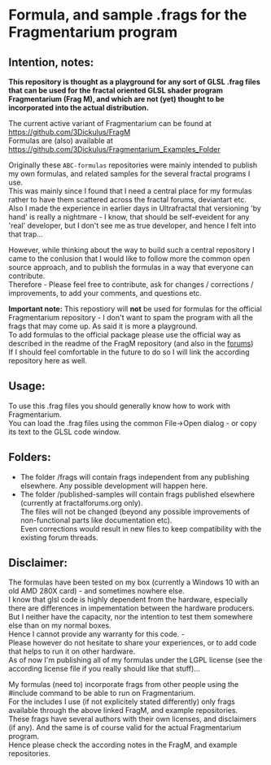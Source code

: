 # Formula, and sample .frags for the Fragmentarium program

## Intention, notes:
**This repository is thought as a playground for any sort of GLSL .frag files that can be used for the fractal oriented GLSL shader program Fragmentarium (Frag M), and which are not (yet) thought to be incorporated into the actual distribution.**

The current active variant of Fragmentarium can be found at https://github.com/3Dickulus/FragM   
Formulas are (also) available at https://github.com/3Dickulus/Fragmentarium_Examples_Folder   

Originally these `ABC-formulas` repositories were mainly intended to publish my own formulas, and related samples for the several fractal programs I use.   
This was mainly since I found that I need a central place for my formulas rather to have them scattered across the fractal forums, deviantart etc.   
Also I made the experience in earlier days in Ultrafractal that versioning 'by hand' is really a nightmare - I know, that should be self-eveident for any 'real' developer, but I don't see me as true developer, and hence I felt into that trap...   

However, while thinking about the way to build such a central repository I came to the conlusion that I would like to follow more the common open source approach, and to publish the formulas in a way that everyone can contribute.   
Therefore - Please feel free to contribute, ask for changes / corrections / improvements, to add your comments, and questions etc.   

**Important note:** 
This repostiory will **not** be used for formulas for the official Fragmentarium repository - I don't want to spam the program with all the frags that may come up. As said it is more a playground.   
To add formulas to the official package please use the official way as described in the readme of the FragM repository (and also in the [forums](https://fractalforums.org/fragmentarium/17/how-to-enable-a-contribution-folder-in-the-fragmentarium-examples-repo/3488))   
If I should feel comfortable in the future to do so I will link the according repository here as well.   

## Usage:
To use this .frag files you should generally know how to work with Fragmentarium.   
You can load the .frag files using the common File\-\>Open dialog - or copy its text to the GLSL code window.   

## Folders:
- The folder /frags will contain frags independent from any publishing elsewhere. Any possible development will happen here.  
- The folder /published-samples will contain frags published elsewhere (currently at fractalforums.org only).    
  The files will not be changed (beyond any possible improvements of non-functional parts like documentation etc).   
  Even corrections would result in new files to keep compatibility with the existing forum threads.   
  
## Disclaimer:
The formulas have been tested on my box (currently a Windows 10 with an old AMD 280X card) - and sometimes nowhere else.   
I know that glsl code is highly dependent from the hardware, especially there are differences in impementation between the hardware producers.   
But I neither have the capacity, nor the intention to test them somewhere else than on my normal boxes.   
Hence I cannot provide any warranty for this code. -    
Please however do not hesitate to share your experiences, or to add code that helps to run it on other hardware.   
As of now I'm publishing all of my formulas under the LGPL license (see the according license file if you really should like that stuff)...   

My formulas (need to) incorporate frags from other people using the \#include command to be able to run on Fragmentarium.   
For the includes I use (if not explicitely stated differently) only frags available through the above linked FragM, and example repositories.    
These frags have several authors with their own licenses, and disclaimers (if any). And the same is of course valid for the actual Fragmentarium program.   
Hence please check the according notes in the FragM, and example repositories.
